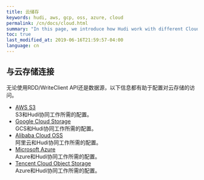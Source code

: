 ```yaml
---
title: 云储存
keywords: hudi, aws, gcp, oss, azure, cloud
permalink: /cn/docs/cloud.html
summary: "In this page, we introduce how Hudi work with different Cloud providers."
toc: true
last_modified_at: 2019-06-16T21:59:57-04:00
language: cn
---
```

 
## 与云存储连接

无论使用RDD/WriteClient API还是数据源，以下信息都有助于配置对云存储的访问。

 * [AWS S3](/cn/docs/s3_hoodie.html) <br/>
   S3和Hudi协同工作所需的配置。
 * [Google Cloud Storage](/cn/docs/gcs_hoodie.html) <br/>
   GCS和Hudi协同工作所需的配置。
 * [Alibaba Cloud OSS](/cn/docs/oss_hoodie.html) <br/>
   阿里云和Hudi协同工作所需的配置。
 * [Microsoft Azure](/cn/docs/azure_hoodie.html) <br/>
   Azure和Hudi协同工作所需的配置。
 * [Tencent Cloud Object Storage](/cn/docs/cos_hoodie.html) <br/>
   Azure和Hudi协同工作所需的配置。
